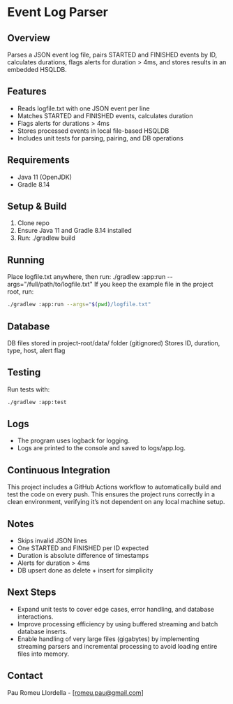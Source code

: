 
# Event Log Parser

## Overview
Parses a JSON event log file, pairs STARTED and FINISHED events by ID, calculates durations, flags alerts for duration > 4ms, and stores results in an embedded HSQLDB.

## Features
- Reads logfile.txt with one JSON event per line
- Matches STARTED and FINISHED events, calculates duration
- Flags alerts for durations > 4ms
- Stores processed events in local file-based HSQLDB
- Includes unit tests for parsing, pairing, and DB operations

## Requirements
- Java 11 (OpenJDK)
- Gradle 8.14

## Setup & Build
1. Clone repo
2. Ensure Java 11 and Gradle 8.14 installed
3. Run: ./gradlew build

## Running
Place logfile.txt anywhere, then run:
./gradlew :app:run --args="/full/path/to/logfile.txt"
If you keep the example file in the project root, run:
```bash
./gradlew :app:run --args="$(pwd)/logfile.txt"
```
## Database
DB files stored in project-root/data/ folder (gitignored)
Stores ID, duration, type, host, alert flag

## Testing
Run tests with:
```bash
./gradlew :app:test
```

## Logs
- The program uses logback for logging.
- Logs are printed to the console and saved to logs/app.log.

## Continuous Integration
This project includes a GitHub Actions workflow to automatically build and test the code on every push. This ensures the project runs correctly in a clean environment, verifying it’s not dependent on any local machine setup.

## Notes
- Skips invalid JSON lines
- One STARTED and FINISHED per ID expected
- Duration is absolute difference of timestamps
- Alerts for duration > 4ms
- DB upsert done as delete + insert for simplicity

## Next Steps
- Expand unit tests to cover edge cases, error handling, and database interactions.
- Improve processing efficiency by using buffered streaming and batch database inserts.
- Enable handling of very large files (gigabytes) by implementing streaming parsers and incremental processing to avoid loading entire files into memory.

## Contact
Pau Romeu Llordella - [romeu.pau@gmail.com]

